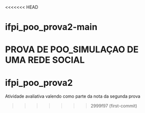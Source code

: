 <<<<<<< HEAD
# ifpi_poo_prova2-main
PROVA DE POO_SIMULAÇAO DE UMA REDE SOCIAL
=======
# ifpi_poo_prova2
Atividade avaliativa valendo como parte da nota da segunda prova
>>>>>>> 2999f97 (first-commit)
